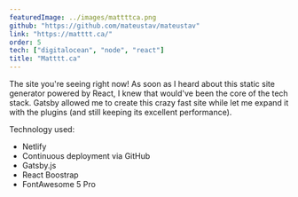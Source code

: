 ```yaml
---
featuredImage: ../images/mattttca.png
github: "https://github.com/mateustav/mateustav"
link: "https://matttt.ca/"
order: 5
tech: ["digitalocean", "node", "react"]
title: "Matttt.ca"
---
```


The site you're seeing right now! As soon as I heard about this static site generator powered by React, I knew that would've been the core of the tech stack. Gatsby allowed me to create this crazy fast site while let me expand it with the plugins (and still keeping its excellent performance).

Technology used:

- Netlify
- Continuous deployment via GitHub
- Gatsby.js
- React Boostrap
- FontAwesome 5 Pro
